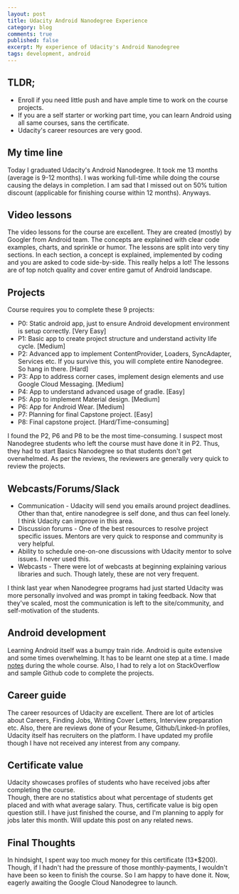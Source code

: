 ```yaml
---
layout: post
title: Udacity Android Nanodegree Experience
category: blog
comments: true
published: false
excerpt: My experience of Udacity's Android Nanodegree
tags: development, android
---
```


## TLDR;
- Enroll if you need little push and have ample time to work on the course projects.
- If you are a self starter or working part time, you can learn Android using all same courses, sans the certificate.
- Udacity's career resources are very good.

## My time line
Today I graduated Udacity's Android Nanodegree. It took me 13 months (average is 9-12 months). 
I was working full-time while doing the course causing the delays in completion.
I am sad that I missed out on 50% tuition discount (applicable for finishing course within 12 months). Anyways.

## Video lessons
The video lessons for the course are excellent. They are created (mostly) by Googler from Android team. 
The concepts are explained with clear code examples, charts, and sprinkle or humor. 
The lessons are split into very tiny sections. 
In each section, a concept is explained, implemented by coding and you are asked to code side-by-side.
This really helps a lot! 
The lessons are of top notch quality and cover entire gamut of Android landscape.    

## Projects
Course requires you to complete these 9 projects:

- P0: Static android app, just to ensure Android development environment is setup correctly. [Very Easy]
- P1: Basic app to create project structure and understand activity life cycle. [Medium]
- P2: Advanced app to implement ContentProvider, Loaders, SyncAdapter, Services etc. If you survive this, you will complete entire Nanodegree. So hang in there. [Hard]
- P3: App to address corner cases, implement design elements and use Google Cloud Messaging. [Medium]
- P4: App to understand advanced usage of gradle. [Easy] 
- P5: App to implement Material design. [Medium]
- P6: App for Android Wear. [Medium]
- P7: Planning for final Capstone project. [Easy]
- P8: Final capstone project. [Hard/Time-consuming]

I found the P2, P6 and P8 to be the most time-consuming. I suspect most Nanodegree students who left the course must have done it in P2. 
Thus, they had to start Basics Nanodegree so that students don't get overwhelmed. 
As per the reviews, the reviewers are generally very quick to review the projects.   

## Webcasts/Forums/Slack

- Communication - Udacity will send you emails around project deadlines. Other than that, entire nanodegree is self done, and thus can feel lonely. I think Udacity can improve in this area.
- Discussion forums - One of the best resources to resolve project specific issues. Mentors are very quick to response and community is very helpful. 
- Ability to schedule one-on-one discussions with Udacity mentor to solve issues. I never used this.  
- Webcasts - There were lot of webcasts at beginning explaining various libraries and such. Though lately, these are not very frequent. 

I think last year when Nanodegree programs had just started Udacity was more personally involved and was prompt in taking feedback. 
Now that they've scaled, most the communication is left to the site/community, and self-motivation of the students.

## Android development
Learning Android itself was a bumpy train ride. Android is quite extensive and some times overwhelming. 
It has to be learnt one step at a time. 
I made [notes](https://docs.google.com/document/d/1Oabu4mzMVP2odS5AWgFq68kc6Xi4Zt4wvy6NPlMjfFU/edit?usp=sharing) during the whole course. 
Also, I had to rely a lot on StackOverflow and sample Github code to complete the projects.

## Career guide
The career resources of Udacity are excellent. 
There are lot of articles about Careers, Finding Jobs, Writing Cover Letters, Interview preparation etc. 
Also, there are reviews done of your Resume, Github/Linked-In profiles, 
Udacity itself has recruiters on the platform. 
I have updated my profile though I have not received any interest from any company.

## Certificate value
Udacity showcases profiles of students who have received jobs after completing the course.  
Though, there are no statistics about what percentage of students get placed and with what average salary. 
Thus, certificate value is big open question still. 
I have just finished the course, and I'm planning to apply for jobs later this month. 
Will update this post on any related news.

## Final Thoughts 
In hindsight, I spent way too much money for this certificate (13*$200). 
Though, if I hadn't had the pressure of those monthly-payments, I wouldn't have been so keen to finish the course. 
So I am happy to have done it. Now, eagerly awaiting the Google Cloud Nanodegree to launch.
